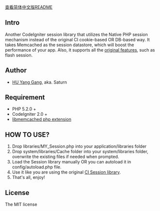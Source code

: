 [查看简体中文版README](https://github.com/cnsaturn/codeigniter-my-session/wiki)

## Intro

Another CodeIgniter session library that utilizes the Native PHP session mechanism instead of the original CI cookie-based OR DB-based way. It takes Memcached as the session datastore, which will boost the performance of your app. Also, it supports all the [original features](http://codeigniter.com/user_guide/libraries/sessions.html), such as flash session.

## Author

* [HU Yang Gang](https://github.com/cnsaturn), aka. Saturn

## Requirement

* PHP 5.2.0 +
* CodeIgniter 2.0 +
* [libmemcached php extension](http://pecl.php.net/package/memcached)

## HOW TO USE?

1.  Drop libraries/MY_Session.php into your application/libraries folder
2.  Drop system/libraries/Cache folder into your system/libraries folder, overwrite the existing files if needed when prompted.
3.  Load the Session library manually OR you can autoload it in config/autoload.php file.
4.  Use it like you are using the original [CI Session library](http://codeigniter.com/user_guide/libraries/sessions.html).
5.  That's all, enjoy! 

## License

The MIT license


